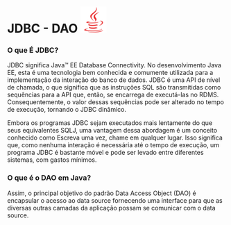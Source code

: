 <h1>
  JDBC - DAO
  <img align="stretch" alt="java" height="60" width="60" src="https://github.com/devicons/devicon/blob/master/icons/java/java-plain.svg"/>
</h1>

### O que É JDBC?
JDBC significa Java™ EE Database Connectivity. No desenvolvimento Java EE, esta é uma tecnologia bem conhecida e comumente utilizada para a implementação da interação do banco de dados. JDBC é uma API de nível de chamada, o que significa que as instruções SQL são transmitidas como sequências para a API que, então, se encarrega de executá-las no RDMS. Consequentemente, o valor dessas sequências pode ser alterado no tempo de execução, tornando o JDBC dinâmico.

Embora os programas JDBC sejam executados mais lentamente do que seus equivalentes SQLJ, uma vantagem dessa abordagem é um conceito conhecido como Escreva uma vez, chame em qualquer lugar. Isso significa que, como nenhuma interação é necessária até o tempo de execução, um programa JDBC é bastante móvel e pode ser levado entre diferentes sistemas, com gastos mínimos.

### O que é o DAO em Java?
Assim, o principal objetivo do padrão Data Access Object (DAO) é encapsular o acesso ao data source fornecendo uma interface para que as diversas outras camadas da aplicação possam se comunicar com o data source.
